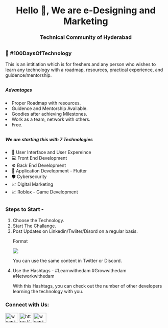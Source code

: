 <h1 align="center">Hello 👋, We are e-Designing and Marketing </h1>
<h3 align="center">Technical Community of Hyderabad</h3>

## <h3> 💯 #100DaysOfTechnology </h3>
<p> This is an intitiation which is for freshers and any person who wishes to learn any technology with a roadmap, resources, practical experience, and guidence/mentorship. </p>

## <h5> Advantages </h5>
<li> Proper Roadmap with resources. </li>
<li> Guidence and Mentorship Available. </li>
<li> Goodies after achieving Milestones. </li>
<li> Work as a team, network with others. </li>
<li> Free. </li>

## <h5> We are starting this with 7 Technologies </h5>
<li> 🔖 User Interface and User Expereince </li>
<li> 💻 Front End Development </li>
<li> ⚙️ Back End Development </li>
<li> 📱 Application Development - Flutter </li>
<li> 🛡️ Cybersecurity </li>
<li> 📈 Digital Marketing </li>
<li> 📈 Roblox - Game Development </li>

## <h3> Steps to Start - </h3> 
<ol><li> Choose the Technology. </li>
<li> Start The Challange. </li>
<li> Post Updates on Linkedin/Twiiter/Disord on a regular basis. </li>
  <dl> Format</dl>
 <img src="https://user-images.githubusercontent.com/41541163/209081381-88013408-f550-4bcb-9d00-0e94179f950f.png">
  <dl> You can use the same content in Twitter or Discord. </dl>
  <li> Use the Hashtags - #Learnwithedam #Growwithedam #Networkwithedam </li>
  <dl> With this Hashtags, you can check out the number of other developers learning the technology with you. </dl>
</ol>

<h3 align="left">Connect with Us:</h3>
<p align="left">
<a href="https://instagram.com/abhishek.nagaraja" target="blank"><img align="center" src="https://raw.githubusercontent.com/rahuldkjain/github-profile-readme-generator/master/src/images/icons/Social/instagram.svg" alt="www.instagram.com/abhishek.nagaraja" height="30" width="40" /></a>
<a href="https://edam.tech/telegram" target="blank"><img align="center" src="https://raw.githubusercontent.com/rahuldkjain/github-profile-readme-generator/master/src/images/icons/Social/telegram.svg" alt="https://edam.tech/telegram" height="30" width="40" /></a>
<a href="https://edam.tech/whatsapp" target="blank"><img align="center" src="https://raw.githubusercontent.com/rahuldkjain/github-profile-readme-generator/master/src/images/icons/Social/whatsapp.svg" alt="www.instagram.com/abhishek.nagaraja" height="30" width="40" /></a>
</p>
